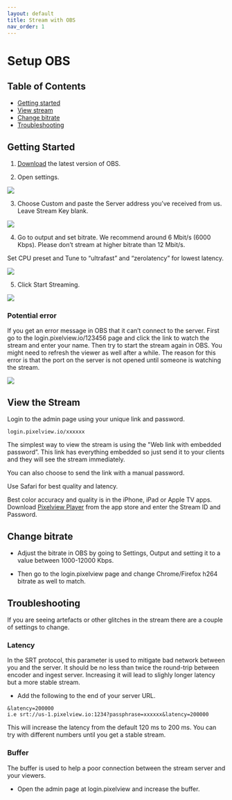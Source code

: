 ```yaml
---
layout: default
title: Stream with OBS
nav_order: 1
---
```


# Setup OBS

## Table of Contents
+ [Getting started](#getting_started)
+ [View stream](#viewstream)
+ [Change bitrate](#changebitrate)
+ [Troubleshooting](#troubleshooting)


## Getting Started <a name = "getting_started"></a>

1. [Download](https://obsproject.com/) the latest version of OBS.

2. Open settings.

![](https://pixelview.io/wp-content/uploads/2021/09/OBS_Instructions_1.png)

3. Choose Custom and paste the Server address you’ve received from us. Leave Stream Key blank.

![](https://pixelview.io/wp-content/uploads/2021/09/OBS_Instructions_2.png)

4. Go to output and set bitrate. We recommend around 6 Mbit/s (6000 Kbps). Please don’t stream at higher bitrate than 12 Mbit/s.

Set CPU preset and Tune to “ultrafast” and “zerolatency” for lowest latency. 

![](https://pixelview.io/wp-content/uploads/2021/09/Screenshot-2021-09-22-at-18.33.34.png)

5. Click Start Streaming.

![](https://pixelview.io/wp-content/uploads/2021/09/OBS_Instructions_4.png)

### Potential error
If you get an error message in OBS that it can’t connect to the server. First go to the login.pixelview.io/123456 page and click the link to watch the stream and enter your name. Then try to start the stream again in OBS. You might need to refresh the viewer as well after a while. The reason for this error is that the port on the server is not opened until someone is watching the stream. 

![](https://pixelview.io/wp-content/uploads/2021/12/Error_Messsage_OBS.png)

## View the Stream <a name = "viewstream"></a>
Login to the admin page using your unique link and password. 
```
login.pixelview.io/xxxxxx
```
The simplest way to view the stream is using the "Web link with embedded password”. This link has everything embedded so just send it to your clients and they will see the stream immediately. 

You can also choose to send the link with a manual password.

Use Safari for best quality and latency.

Best color accuracy and quality is in the iPhone, iPad or Apple TV apps. Download [Pixelview Player](https://apps.apple.com/se/app/pixelview-player/id1570446440) from the app store and enter the Stream ID and Password.

## Change bitrate <a name = "changebitrate"></a>
- Adjust the bitrate in OBS by going to Settings, Output and setting it to a value between 1000-12000 Kbps. 

- Then go to the login.pixelview page and change Chrome/Firefox h264 bitrate as well to match.

## Troubleshooting <a name = "troubleshooting"></a>
If you are seeing artefacts or other glitches in the stream there are a couple of settings to change. 

### Latency
In the SRT protocol, this parameter is used to mitigate bad network between you and the server. It should be no less than twice the round-trip between encoder and ingest server. Increasing it will lead to slighly longer latency but a more stable stream.

- Add the following to the end of your server URL. 
```
&latency=200000
i.e srt://us-1.pixelview.io:1234?passphrase=xxxxxx&latency=200000
```
This will increase the latency from the default 120 ms to 200 ms. You can try with different numbers until you get a stable stream. 

### Buffer
The buffer is used to help a poor connection between the stream server and your viewers. 
- Open the admin page at login.pixelview and increase the buffer.  